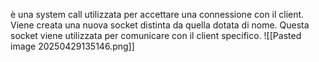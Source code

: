 è una system call utilizzata per accettare una connessione con il client. Viene creata una nuova socket distinta da quella dotata di nome. Questa socket viene utilizzata per comunicare con il client specifico.
![[Pasted image 20250429135146.png]]
